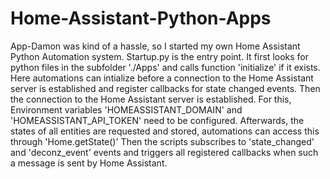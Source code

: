 # Home-Assistant-Python-Apps

App-Damon was kind of a hassle, so I started my own Home Assistant Python Automation system.
Startup.py is the entry point.
It first looks for python files in the subfolder './Apps' and calls function 'initialize' if it exists.
Here automations can intialize before a connection to the Home Assistant server is established and register callbacks for state changed events.
Then the connection to the Home Assistant server is established.
For this, Environment variables 'HOMEASSISTANT_DOMAIN' and 'HOMEASSISTANT_API_TOKEN' need to be configured.
Afterwards, the states of all entities are requested and stored, automations can access this through 'Home.getState()'
Then the scripts subscribes to 'state_changed' and 'deconz_event' events and triggers all registered callbacks when such a message is sent by Home Assistant.